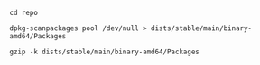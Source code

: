 ```
cd repo
```

```
dpkg-scanpackages pool /dev/null > dists/stable/main/binary-amd64/Packages
```

```
gzip -k dists/stable/main/binary-amd64/Packages
```
